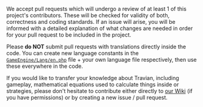 We accept pull requests which will undergo a review of at least 1 of this project's contributors. These will be checked for validity of both, correctness and coding standards. If an issue will arise, you will be informed with a detailed explanation of what changes are needed in order for your pull request to be included in the project.

Please **do NOT** submit pull requests with translations directly inside the code. You can create new language constants in the [`GameEngine/Lang/en.php`](https://github.com/iopietro/Travianz/tree/master/GameEngine/Lang) file + your own language file respectively, then use these everywhere in the code.

If you would like to transfer your knowledge about Travian, including gameplay, mathematical equations used to calculate things inside or strategies, please don't hesitate to contribute either directly to [our Wiki](https://github.com/iopietro/Travianz/wiki) (if you have permissions) or by creating a new issue / pull request.
